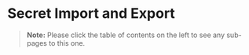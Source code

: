 [title]: # (Secret Import and Export)
[tags]: # (Import,Export)
[priority]: # (1000)

# Secret Import and Export

> **Note:** Please click the table of contents on the left to see any sub-pages to this one.
